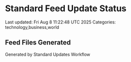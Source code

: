 # Standard Feed Update Status
Last updated: Fri Aug  8 11:22:48 UTC 2025
Categories: technology,business,world

## Feed Files Generated

Generated by Standard Updates Workflow
